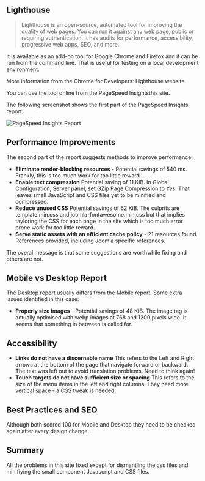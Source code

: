 <!-- Filename: jdocmanual?manual=user&heading=performance&filename=page-analysis.md / Display title: Page Analysis -->

## Lighthouse

> Lighthouse is an open-source, automated tool for improving the quality of
web pages. You can run it against any web page, public or requiring
authentication. It has audits for performance, accessibility, progressive web
apps, SEO, and more.

It is available as an add-on tool for Google Chrome and Firefox and it can be
run from the command line. That is useful for testing on a local development
environment.

More information from the Chrome for Developers: Lighthouse website.

You can use the tool online from the PageSpeed Insightsthis site.

The following screenshot shows the first part of the PageSpeed Insights report:

![PageSpeed Insights Report](../../../en/images/performance/performance-pagespeed-insights.png)

## Performance Improvements

The second part of the report suggests methods to improve performance:

* **Eliminate render-blocking resources** - Potential savings of 540 ms.
Frankly, this is too much work for too little reward.
* **Enable text compression** Potential saving of 11 KiB. In Global
Configuration, Server panel, set GZip Page Compression to *Yes*. That leaves
small JavaScript and CSS files yet to be minified and compressed.
* **Reduce unused CSS** Potential savings of 62 KiB. The culprits are
template.min.css and joomla-fontawesome.min.css but that implies tayloring
the CSS for each page in the site which is too much error prone work for too
little reward.
* **Serve static assets with an efficient cache policy** - 21 resources found.
References provided, including Joomla specific references.

The overal message is that some suggestions are worthwhile fixing and others
are not.

## Mobile vs Desktop Report

The Desktop report usually differs from the Mobile report. Some extra issues
identified in this case:

* **Properly size images** - Potential savings of 48 KiB. The image tag is
actually optimised with webp images at 768 and 1200 pixels wide. It seems that
something in between is called for.

## Accessibility

* **Links do not have a discernable name** This refers to the Left and Right
arrows at the bottom of the page that navigate forward or backward. The text
was left out to avoid translation problems. Need to think again!
* **Touch targets do not have sufficient size or spacing** This refers to the
size of the menu items in the left and right columns. They need more vertical
space - a CSS tweak is needed.

## Best Practices and SEO

Although both scored 100 for Mobile and Desktop they need to be checked again
after every design change.

## Summary

All the problems in this site fixed except for dismantling the css files and
minifiying the small component Javascript and CSS files.